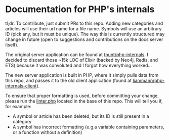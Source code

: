 # Documentation for PHP's internals

tl;dr: To contribute, just submit PRs to this repo. Adding new categories and articles will use their url name for a file name. Symbols will use an arbitrary ID (pick any, but it must be unique). The way this is currently structured may change in future (open to suggestions and contributions on the docs server itself).

The original server application can be found at [tpunt/php-internals](https://github.com/tpunt/php-internals). I decided to discard those ~15k LOC of Elixir (backed by Neo4j, Redis, and ETS) because it was convoluted and I forgot how everything worked...

The new server application is built in PHP, where it simply pulls data from this repo, and passes it to the old client application (found at [liammann/php-internals-client](https://github.com/liammann/php-internals-client)).

To ensure that proper formatting is used, before committing your change, please run the [linter.php](https://github.com/tpunt/php-internals-docs/blob/master/linter.php) located in the base of this repo. This will tell you if, for example:
 - A symbol or article has been deleted, but its ID is still present in a category
 - A symbol has incorrect formatting (e.g.a variable containing parameters, or a function without a definition)
